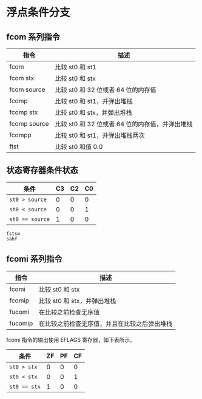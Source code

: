 # 浮点条件分支

## fcom 系列指令

| 指令         | 描述                                            |
| ------------ | ----------------------------------------------- |
| fcom         | 比较 st0 和 st1                                 |
| fcom stx     | 比较 st0 和 stx                                 |
| fcom source  | 比较 st0 和 32 位或者 64 位的内存值             |
| fcomp        | 比较 st0 和 st1，并弹出堆栈                     |
| fcomp stx    | 比较 st0 和 stx，并弹出堆栈                     |
| fcomp source | 比较 st0 和 32 位或者 64 位的内存值，并弹出堆栈 |
| fcompp       | 比较 st0 和 st1，并弹出堆栈两次                 |
| ftst         | 比较 st0 和值 0.0                               |

## 状态寄存器条件状态

| 条件            | C3  | C2  | C0  |
| --------------- | --- | --- | --- |
| `st0 > source`  | 0   | 0   | 0   |
| `st0 < source`  | 0   | 0   | 1   |
| `st0 == source` | 1   | 0   | 0   |

    fstsw
    sahf

## fcomi 系列指令

| 指令    | 描述                                         |
| ------- | -------------------------------------------- |
| fcomi   | 比较 st0 和 stx                              |
| fcomip  | 比较 st0 和 stx，并弹出堆栈                  |
| fucomi  | 在比较之前检查无序值                         |
| fucomip | 在比较之前检查无序值，并且在比较之后弹出堆栈 |

fcomi 指令的输出使用 EFLAGS 寄存器，如下表所示。

| 条件         | ZF  | PF  | CF  |
| ------------ | --- | --- | --- |
| `st0 > stx`  | 0   | 0   | 0   |
| `st0 < stx`  | 0   | 0   | 1   |
| `st0 == stx` | 1   | 0   | 0   |
